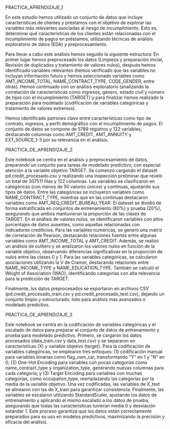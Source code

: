 
PRACTICA_APRENDIZAJE_1

En este estudio hemos utilizado un conjunto de datos que incluye características de clientes y préstamos con el objetivo de explorar las variables más relevantes asociadas al riesgo de incumplimiento. Esto es, determinar qué características de los clientes están relacionadas con el incumplimiento de pagos en préstamos, utilizando técnicas de análisis exploratorio de datos (EDA) y preprocesamiento.

Para llevar a cabo este análisis hemos seguido la siguiente estructura:
En primer lugar hemos preprocesado los datos (Limpieza y preparación inicial, Revisión de duplicados y tratamiento de valores nulos), después hemos identificado variables relevantes (hemos verificado que las variables no incluyan información futura y hemos seleccionado variables como AMT_INCOME_TOTAL, NAME_CONTRACT_TYPE, CODE_GENDER, entre otras).
Hemos continuado con un análisis exploratorio (analizando la correlación de características como ingresos, género, estado civil y número de hijos con el incumplimiento (TARGET) y para finalizar hemos realizado la preparación para modelado (codificación de variables categóricas y tratamiento de valores extremos).

Hemos identificado patrones clave entre características como tipo de contrato, ingresos, y perfil demográfico con el incumplimiento de pagos. El conjunto de datos se compone de 5789 registros y 122 variables, destacando columnas como AMT_CREDIT, AMT_ANNUITY y EXT_SOURCE_1-3 por su relevancia en el análisis.

PRACTICA_DE_APRENDIZAJE_2

Este notebook se centra en el análisis y preprocesamiento de datos, preparando un conjunto para tareas de modelado predictivo, con especial atención a la variable objetivo TARGET. Se comenzó cargando el dataset pd.credit_procesado.csv y realizando una inspección preliminar que reveló un total de 307511 filas y 122 columnas. Las variables se clasificaron en categóricas (con menos de 50 valores únicos) y continuas, ajustando sus tipos de datos. Entre las categóricas se incluyeron variables como NAME_CONTRACT_TYPE, mientras que en las continuas destacaron variables como AMT_REQ_CREDIT_BUREAU_YEAR. El dataset se dividió de forma estratificada en conjuntos de entrenamiento (80%) y prueba (20%), asegurando que ambos mantuvieran la proporción de las clases de TARGET. 
En el análisis de valores nulos, se identificaron variables con altos porcentajes de datos ausentes, como aquellas relacionadas con indicadores crediticios. Para las variables numéricas, se generó una matriz de correlación de Pearson, destacando relaciones fuertes entre algunas variables como AMT_INCOME_TOTAL y AMT_CREDIT. Además, se realizó un análisis de outliers y se analizaron los valores nulos en función de la variable objetivo, observando diferencias significativas en la proporción de nulos entre las clases 0 y 1. Para las variables categóricas, se calcularon asociaciones utilizando la V de Cramer, destacando relaciones entre NAME_INCOME_TYPE y NAME_EDUCATION_TYPE. También se calculó el Weight of Association (WAO), identificando categorías con alta relevancia para la predicción de TARGET.

Finalmente, los datos preprocesados se exportaron en archivos CSV (pd.credit_procesado_train.csv y pd.credit_procesado_test.csv), dejando un conjunto limpio y estructurado, listo para análisis más avanzados o modelado predictivo.

PRACTICA_DE_APRENDIZAJE_3

Este notebook se centra en la codificación de variables categóricas y el escalado de datos para preparar el conjunto de datos de entrenamiento y prueba para modelado predictivo. Primero, se cargaron los datos procesados (data_train.csv y data_test.csv) y se separaron en características (X) y variable objetivo (target). Para la codificación de variables categóricas, se emplearon tres enfoques: (1) codificación manual para variables binarias como flag_own_car, transformando "Y" en 1 y "N" en 0; (2) One-Hot Encoding para variables con pocas categorías como name_contract_type y organization_type, generando nuevas columnas para cada categoría; y (3) Target Encoding para variables con muchas categorías, como occupation_type, reemplazando las categorías por la media de la variable objetivo. Una vez codificadas, las variables de X_test se alinearon con las de X_train para garantizar consistencia. Finalmente, las variables se escalaron utilizando StandardScaler, ajustando los datos de entrenamiento y aplicando el mismo escalado a los datos de prueba, asegurando que todas las características tuvieran media 0 y desviación estándar 1. Este proceso garantiza que los datos están correctamente preparados para su uso en modelos predictivos, maximizando la precisión y eficacia del análisis.






